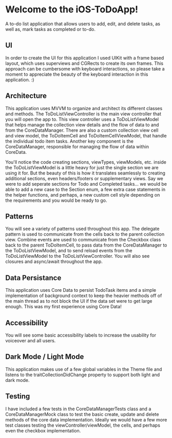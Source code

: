 # Welcome to the iOS-ToDoApp! 

A to-do list application that allows users to add, edit, and delete tasks, as well as, mark tasks as completed or to-do.

## UI

In order to create the UI for this application I used UIKit with a frame based layout, which uses superviews and CGRects to create its own frames. This approach can be cumbersome with keyboard interactions, so please take a moment to appreciate the beauty of the keyboard interaction in this application. :) 

## Architecture

This application uses MVVM to organize and architect its different classes and methods. The ToDoListViewController is the main view controller that you will open the app to. This view controller uses a ToDoListViewModel that helps manage the collection view details and the flow of data to and from the CoreDataManager. There are also a custom collection view cell and view model, the ToDoItemCell and ToDoItemCellViewModel, that handle the individual todo item tasks. Another key component is the CoreDataManager, responsible for managing the flow of data within CoreData. 

You'll notice the code creating sections, viewTypes, viewModels, etc. inside the ToDoListViewModel is a little heavy for just the single section we are using it for. But the beauty of this is how it translates seamlessly to creating additional sections, even headers/footers or supplementary views. Say we were to add seperate sections for Todo and Completed tasks... we would be able to add a new case to the Section enum, a few extra case statements in the helper functions, and perhaps, a new custom cell style depending on the requirements and you would be ready to go. 

## Patterns

You will see a variety of patterns used throughout this app. The delegate pattern is used to communicate from the cells back to the parent collection view. Combine events are used to communicate from the Checkbox class back to the parent ToDoItemCell, to pass data from the CoreDataManager to the ToDoListViewModel, and to send reload events from the ToDoListViewModel to the ToDoListViewController. You will also see closures and async/await throughout the app. 

## Data Persistance

This application uses Core Data to persist TodoTask items and a simple implementation of background context to keep the heavier methods off of the main thread as to not block the UI if the data set were to get large enough. This was my first experience using Core Data! 

## Accessibility

You will see some basic accessibility labels to increase the usability for voiceover and all users.

## Dark Mode / Light Mode

This application makes use of a few global variables in the Theme file and listens to the traitCollectionDidChange property to support both light and dark mode. 

## Testing

I have included a few tests in the CoreDataManagerTests class and a CoreDataManagerMock class to test the basic create, update and delete methods of the core data implementation. Ideally we would have a few more test classes testing the viewController/viewModel, the cells, and perhaps even the checkbox implementation. 
